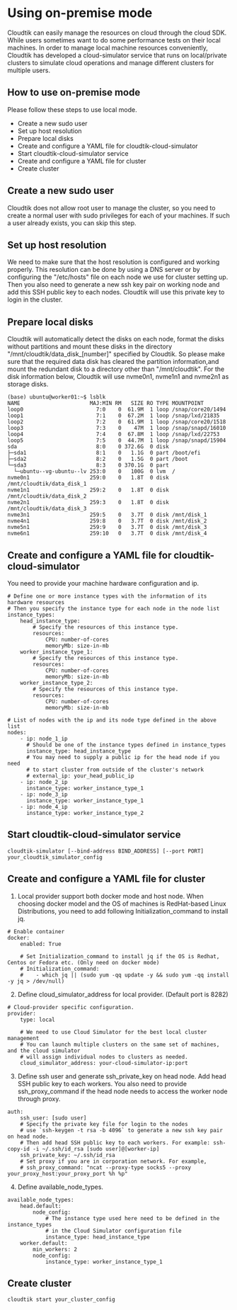 # Using on-premise mode 
Cloudtik can easily manage the resources on cloud through the cloud SDK. While users sometimes want to do some performance tests on their local machines. 
In order to manage local machine resources conveniently, Cloudtik has developed a cloud-simulator service 
that runs on local/private clusters to simulate cloud operations and manage different clusters for multiple users.


## How to use on-premise mode 
Please follow these steps to use local mode.

- Create a new sudo user
- Set up host resolution 
- Prepare local disks
- Create and configure a YAML file for cloudtik-cloud-simulator 
- Start cloudtik-cloud-simulator service
- Create and configure a YAML file for cluster
- Create cluster


## Create a new sudo user 
Cloudtik does not allow root user to manage the cluster, 
so you need to create a normal user with sudo privileges for each of your machines. 
If such a user already exists, you can skip this step.


## Set up host resolution
 We need to make sure that the host resolution is configured and working properly. 
 This resolution can be done by using a DNS server or by configuring the "/etc/hosts" file on each node we use for cluster setting up. 
 Then you also need to generate a new ssh key pair on working node and add this SSH public key to each nodes. 
 Cloudtik will use this private key to login in the cluster.


## Prepare local disks
Cloudtik will automatically detect the disks on each node, format the disks without partitions and mount these disks in the directory "/mnt/cloudtik/data_disk_[number]" specified by Cloudtik.
So please make sure that the required data disk has cleared the partition information,and mount the redundant disk to a directory other than "/mnt/cloudtik". 
For the disk information below, Cloudtik will use nvme0n1, nvme1n1 and nvme2n1 as storage disks.
```buildoutcfg
(base) ubuntu@worker01:~$ lsblk
NAME                      MAJ:MIN RM   SIZE RO TYPE MOUNTPOINT
loop0                       7:0    0  61.9M  1 loop /snap/core20/1494
loop1                       7:1    0  67.2M  1 loop /snap/lxd/21835
loop2                       7:2    0  61.9M  1 loop /snap/core20/1518
loop3                       7:3    0    47M  1 loop /snap/snapd/16010
loop4                       7:4    0  67.8M  1 loop /snap/lxd/22753
loop5                       7:5    0  44.7M  1 loop /snap/snapd/15904
sda                         8:0    0 372.6G  0 disk
├─sda1                      8:1    0   1.1G  0 part /boot/efi
├─sda2                      8:2    0   1.5G  0 part /boot
└─sda3                      8:3    0 370.1G  0 part
  └─ubuntu--vg-ubuntu--lv 253:0    0   100G  0 lvm  /
nvme0n1                   259:0    0   1.8T  0 disk /mnt/cloudtik/data_disk_1
nvme1n1                   259:2    0   1.8T  0 disk /mnt/cloudtik/data_disk_2
nvme2n1                   259:3    0   1.8T  0 disk /mnt/cloudtik/data_disk_3
nvme3n1                   259:5    0   3.7T  0 disk /mnt/disk_1
nvme4n1                   259:8    0   3.7T  0 disk /mnt/disk_2
nvme5n1                   259:9    0   3.7T  0 disk /mnt/disk_3
nvme6n1                   259:10   0   3.7T  0 disk /mnt/disk_4

```

## Create and configure a YAML file for cloudtik-cloud-simulator 
You need to provide your machine hardware configuration and ip.
```buildoutcfg
# Define one or more instance types with the information of its hardware resources
# Then you specify the instance type for each node in the node list
instance_types:
    head_instance_type:
        # Specify the resources of this instance type.
        resources:
            CPU: number-of-cores
            memoryMb: size-in-mb
    worker_instance_type_1:
        # Specify the resources of this instance type.
        resources:
            CPU: number-of-cores
            memoryMb: size-in-mb
    worker_instance_type_2:
        # Specify the resources of this instance type.
        resources:
            CPU: number-of-cores
            memoryMb: size-in-mb

# List of nodes with the ip and its node type defined in the above list
nodes:
    - ip: node_1_ip
      # Should be one of the instance types defined in instance_types
      instance_type: head_instance_type
      # You may need to supply a public ip for the head node if you need
      # to start cluster from outside of the cluster's network
      # external_ip: your_head_public_ip
    - ip: node_2_ip
      instance_type: worker_instance_type_1
    - ip: node_3_ip
      instance_type: worker_instance_type_1
    - ip: node_4_ip
      instance_type: worker_instance_type_2

```

## Start cloudtik-cloud-simulator service
```buildoutcfg
cloudtik-simulator [--bind-address BIND_ADDRESS] [--port PORT] your_cloudtik_simulator_config
```


## Create and configure a YAML file for cluster
1. Local provider support both docker mode and host node. When choosing docker model and the OS of machines is RedHat-based Linux Distributions, you need to add following Initialization_command to install jq.
```buildoutcfg
# Enable container
docker:
    enabled: True
    
    # Set Initialization_command to install jq if the OS is Redhat, Centos or Fedora etc. (Only need on docker mode)
    # Initialization_command:
	#    - which jq || (sudo yum -qq update -y && sudo yum -qq install -y jq > /dev/null) 
```
2. Define cloud_simulator_address for local provider. (Default port is 8282)
```buildoutcfg
# Cloud-provider specific configuration.
provider:
    type: local

    # We need to use Cloud Simulator for the best local cluster management
    # You can launch multiple clusters on the same set of machines, and the cloud simulator
    # will assign individual nodes to clusters as needed.
    cloud_simulator_address: your-cloud-simulator-ip:port
```
3. Define ssh user and generate ssh_private_key on head node. Add head SSH public key to each workers.
You also need to provide ssh_proxy_command if the head node needs to access the worker node through proxy.
```buildoutcfg
auth:
    ssh_user: [sudo user]
    # Specify the private key file for login to the nodes
    # use `ssh-keygen -t rsa -b 4096` to generate a new ssh key pair on head node.
    # Then add head SSH public key to each workers. For example: ssh-copy-id -i ~/.ssh/id_rsa [sudo user]@[worker-ip]
    ssh_private_key: ~/.ssh/id_rsa
    # Set proxy if you are in corporation network. For example,
    # ssh_proxy_command: "ncat --proxy-type socks5 --proxy your_proxy_host:your_proxy_port %h %p"

```
4. Define available_node_types. 
```buildoutcfg
available_node_types:
    head.default:
        node_config:
            # The instance type used here need to be defined in the instance_types
            # in the Cloud Simulator configuration file
            instance_type: head_instance_type
    worker.default:
        min_workers: 2
        node_config:
            instance_type: worker_instance_type_1
```

## Create cluster
```buildoutcfg
cloudtik start your_cluster_config
```
